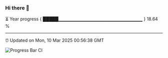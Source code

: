 ### Hi there 👋

⏳ Year progress { █████▁▁▁▁▁▁▁▁▁▁▁▁▁▁▁▁▁▁▁▁▁▁▁▁▁ } 18.64 %

---

⏰ Updated on Mon, 10 Mar 2025 00:56:38 GMT

![Progress Bar CI](https://github.com/liununu/liununu/workflows/Progress%20Bar%20CI/badge.svg)

